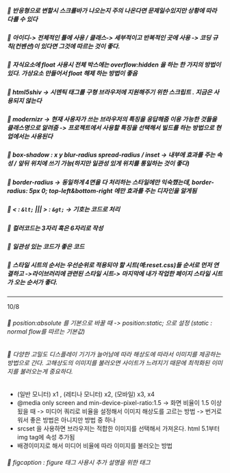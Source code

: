 ##### 📌 반응형으로 변할시 스크롤바가 나오는지 주의 나온다면 문제일수있지만 상황에 따라 다를 수 있다

##### 📌 아이디-> 전체적인 틀에 사용 / 클래스-> 세부적이고 반복적인 곳에 사용 -> 코딩 규칙(컨벤션)이 있다면 그것에 따르는 것이 좋다.

##### 📌 자식요소에 float 사용시 전체 박스에는 overflow:hidden 을 하는 한 가지의 방법이 있다. 가상요소 만들어서 float 해제 하는 방법이 좋음

##### 📌 html5shiv -> 시멘틱 태그를 구형 브라우저에 지원해주기 위한 스크립트 . 지금은 사용되지 않는다

##### 📌 modernizr -> 현재 사용자가 쓰는 브라우저의 특징을 응답해줌 이용 가능한 것들을 클래스명으로 알려줌 -> 프로젝트에서 사용할 특징을 선택해서 빌드를 하는 방법으로 현업에서는 사용된다

##### 📌 box-shadow : x y blur-radius spread-radius / inset -> 내부에 효과를 주는 속성 / 앞뒤 위치에 쓰기 가능(하지만 일관성 있게 위치를 통일하는 것이 좋다)

##### 📌 border-radius -> 동일하게 4면을 다 처리하는 스타일에만 익숙했는데, border-radius: 5px 0; top-left&bottom-right 에만 효과를 주는 디자인을 알게됨

##### 📌 < : `&lt;` ||| > : `&gt;` -> 기호는 코드로 처리

##### 📌 컬러코드는 3자리 혹은 6자리로 작성

##### 📌 일관성 있는 코드가 좋은 코드

##### 📌 스타일 시트의 순서는 우선순위로 적용되야 할 시트(예:reset.css)들 순서로 먼저 연결하고 ->라이브러리에 관련된 스타일 시트-> 마지막에 내가 작업한 페이지 스타일 시트가 오는 순서가 좋다.

---

10/8

###### 📌 position:absolute 를 기본으로 바꿀 때 -> position:static; 으로 설정 (static : normal flow를 따르는 기본값)

###### 📌 다양한 고밀도 디스플레이 기기가 늘어남에 따라 해상도에 따라서 이미지를 제공하는 방법으로 간다. 고해상도의 이미지를 불러오면 사이트가 느려지기 때문에 최적화된 이미지를 불러오는게 중요하다.

-   (일반 모니터) x1 , (레티나 모니터) x2, (모바일) x3, x4
-   @media only screen and min-device-pixel-ratio:1.5 -> 화면 비율이 1.5 이상 됬을 때 -> 미디어 쿼리로 비율을 설정해서 이미지 해상도를 고르는 방법 -> 번거로워서 좋은 방법은 아니지만 방법 중 하나
-   srcset 을 사용하면 브라우저는 적합한 이미지를 선택해서 가져온다. html 5.1부터 img tag에 속성 추가됨
-   배경이미지로 해서 미디어 비율에 따라 이미지를 불러오는 방법

###### 📌 figcaption : figure 태그 사용시 추가 설명을 위한 태그
